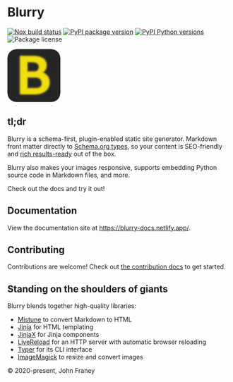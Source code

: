 # Blurry

[![Nox build status](https://github.com/blurry-dev/blurry/actions/workflows/github-actions-nox.yml/badge.svg?branch=main)](https://github.com/blurry-dev/blurry/actions/workflows/github-actions-nox.yml)
[![PyPI package version](https://img.shields.io/pypi/v/blurry-cli.svg)](https://pypi.org/project/blurry-cli/)
[![PyPI Python versions](https://img.shields.io/pypi/pyversions/blurry-cli.svg)](https://pypi.org/project/blurry-cli/)
![Package license](https://img.shields.io/github/license/blurry-dev/blurry.svg)

![Blurry logo](docs/content/favicon.png)

## tl;dr

Blurry is a schema-first, plugin-enabled static site generator.
Markdown front matter directly to [Schema.org types](https://schema.org/docs/full.html), so your content is SEO-friendly and [rich results-ready](https://developers.google.com/search/docs/appearance/structured-data/search-gallery) out of the box.

Blurry also makes your images responsive, supports embedding Python source code in Markdown files, and more.

Check out the docs and try it out!

## Documentation

View the documentation site at <https://blurry-docs.netlify.app/>.

## Contributing

Contributions are welcome!
Check out [the contribution docs](https://github.com/blurry-dev/blurry/blob/main/CONTRIBUTING.md) to get started.

## Standing on the shoulders of giants

Blurry blends together high-quality libraries:

- [Mistune](https://mistune.readthedocs.io/) to convert Markdown to HTML
- [Jinja](https://jinja.palletsprojects.com/) for HTML templating
- [JinjaX](https://jinjax.scaletti.dev/) for Jinja components
- [LiveReload](https://livereload.readthedocs.io/) for an HTTP server with automatic browser reloading
- [Typer](https://typer.tiangolo.com/) for its CLI interface
- [ImageMagick](https://imagemagick.org/index.php) to resize and convert images

&copy; 2020-present, John Franey
